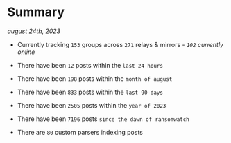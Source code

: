 
# Summary
_august 24th, 2023_

- Currently tracking `153` groups across `271` relays & mirrors - _`102` currently online_

- There have been `12` posts within the `last 24 hours`

- There have been `198` posts within the `month of august`

- There have been `833` posts within the `last 90 days`

- There have been `2505` posts within the `year of 2023`

- There have been `7196` posts `since the dawn of ransomwatch`

- There are `80` custom parsers indexing posts

